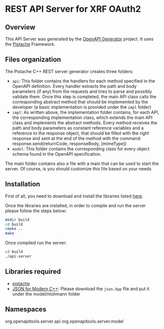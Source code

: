 # REST API Server for XRF OAuth2

## Overview
This API Server was generated by the [OpenAPI Generator](https://openapi-generator.tech) project.
It uses the [Pistache](https://github.com/oktal/pistache) Framework.

## Files organization
The Pistache C++ REST server generator creates three folders:
- `api`: This folder contains the handlers for each method specified in the OpenAPI definition. Every handler extracts
the path and body parameters (if any) from the requests and tries to parse and possibly validate them.
Once this step is completed, the main API class calls the corresponding abstract method that should be implemented
by the developer (a basic implementation is provided under the `impl` folder)
- `impl`: As written above, the implementation folder contains, for each API, the corresponding implementation class,
which extends the main API class and implements the abstract methods.
Every method receives the path and body parameters as constant reference variables and a reference to the response
object, that should be filled with the right response and sent at the end of the method with the command:
response.send(returnCode, responseBody, [mimeType])
- `model`: This folder contains the corresponding class for every object schema found in the OpenAPI specification.

The main folder contains also a file with a main that can be used to start the server.
Of course, is you should customize this file based on your needs

## Installation
First of all, you need to download and install the libraries listed [here](#libraries-required).

Once the libraries are installed, in order to compile and run the server please follow the steps below:
```bash
mkdir build
cd build
cmake ..
make
```

Once compiled run the server:

```bash
cd build
./api-server
```

## Libraries required
- [pistache](http://pistache.io/quickstart)
- [JSON for Modern C++](https://github.com/nlohmann/json/#integration): Please download the `json.hpp` file and
put it under the model/nlohmann folder

## Namespaces
org.openapitools.server.api
org.openapitools.server.model
